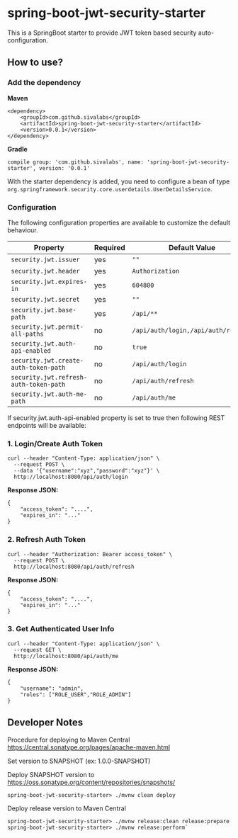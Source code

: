 # spring-boot-jwt-security-starter

This is a SpringBoot starter to provide JWT token based security auto-configuration.

## How to use?

### Add the dependency

**Maven** 

```
<dependency>
    <groupId>com.github.sivalabs</groupId>
    <artifactId>spring-boot-jwt-security-starter</artifactId>
    <version>0.0.1</version>
</dependency>
```

**Gradle**

`compile group: 'com.github.sivalabs', name: 'spring-boot-jwt-security-starter', version: '0.0.1'`

With the starter dependency is added, you need to configure a bean of type `org.springframework.security.core.userdetails.UserDetailsService`.

### Configuration

The following configuration properties are available to customize the default behaviour.

| Property | Required | Default Value |
| --- | --- | --- |
| `security.jwt.issuer` | yes | `""` |
| `security.jwt.header` | yes | `Authorization` |
| `security.jwt.expires-in` | yes | `604800` |
| `security.jwt.secret` | yes | `""` |
| `security.jwt.base-path` | yes | `/api/**` |
| `security.jwt.permit-all-paths` | no | `/api/auth/login,/api/auth/refresh` |
| `security.jwt.auth-api-enabled` | no | `true` |
| `security.jwt.create-auth-token-path` | no | `/api/auth/login` |
| `security.jwt.refresh-auth-token-path` | no | `/api/auth/refresh` |
| `security.jwt.auth-me-path` | no | `/api/auth/me` |


If security.jwt.auth-api-enabled property is set to true then following REST endpoints will be available:

### 1. Login/Create Auth Token

```
curl --header "Content-Type: application/json" \
  --request POST \
  --data '{"username":"xyz","password":"xyz"}' \
  http://localhost:8080/api/auth/login
```

**Response JSON:**
```
{
    "access_token": "....",
    "expires_in": "..."
}
```

### 2. Refresh Auth Token

```
curl --header "Authorization: Bearer access_token" \
  --request POST \
  http://localhost:8080/api/auth/refresh
```

**Response JSON:**
```
{
    "access_token": "....",
    "expires_in": "..."
}
```

### 3. Get Authenticated User Info
```
curl --header "Content-Type: application/json" \
  --request GET \
  http://localhost:8080/api/auth/me
```

**Response JSON:**
```
{
    "username": "admin",
    "roles": ["ROLE_USER","ROLE_ADMIN"]
}
```

## Developer Notes

Procedure for deploying to Maven Central https://central.sonatype.org/pages/apache-maven.html

Set version to SNAPSHOT (ex: 1.0.0-SNAPSHOT)

Deploy SNAPSHOT version to https://oss.sonatype.org/content/repositories/snapshots/

`spring-boot-jwt-security-starter> ./mvnw clean deploy`

Deploy release version to Maven Central

```
spring-boot-jwt-security-starter> ./mvnw release:clean release:prepare
spring-boot-jwt-security-starter> ./mvnw release:perform`
```
